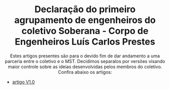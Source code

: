 <h1 align=center> Declaração do primeiro agrupamento de engenheiros do coletivo Soberana - Corpo de Engenheiros Luís Carlos Prestes </h1>

<p align=center> Estes artigos presentes são para o devido fim de dar andamento a uma parceria entre o coletivo e o MST. Decidimos separalos por versões visando maior controle sobre as ideias desenvolvidas pelos membros do coletivo. Confira abaixo os artigos: </p>

* [artigo V1.0](https://github.com/EngenhariaComunista/Declaracao-do-primeiro-agrupamento-de-engenheiros-do-coletivo-Soberana01/releases/tag/v1.0)
